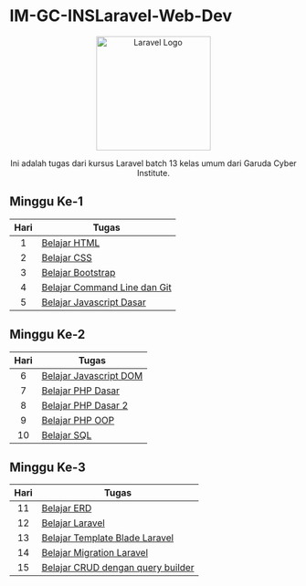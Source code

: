 # IM-GC-INSLaravel-Web-Dev

<p align="center"><a href="https://laravel.com" target="_blank"><img src="https://garudacyberinstitute.id/_include/archives/files/martikulasi/kategori/Laravel%20Batch%2013%20Kelas%20Umum.18%20-%20Gambar%20Pratinjau.png" width="200" alt="Laravel Logo"></a></p>

<p align="center">Ini adalah tugas dari kursus Laravel batch 13 kelas umum dari Garuda Cyber Institute.</p>

## Minggu Ke-1

| Hari | Tugas                           |
|:----:|---------------------------------|
| 1    | [Belajar HTML](https://github.com/Fern-Aerell/IM-GC-INSLaravel-Web-Dev/tree/main/day_1_html) |
| 2    | [Belajar CSS](https://github.com/Fern-Aerell/IM-GC-INSLaravel-Web-Dev/tree/main/day_2_css) |
| 3    | [Belajar Bootstrap](https://github.com/Fern-Aerell/IM-GC-INSLaravel-Web-Dev/tree/main/day_3_bootstrap) |
| 4    | [Belajar Command Line dan Git](https://github.com/Fern-Aerell/IM-GC-INSLaravel-Web-Dev/tree/main/day_4_git) |
| 5    | [Belajar Javascript Dasar](https://github.com/Fern-Aerell/IM-GC-INSLaravel-Web-Dev/tree/main/day_5_javascript_dasar) |

## Minggu Ke-2
| Hari | Tugas                           |
|:----:|---------------------------------|
| 6    | [Belajar Javascript DOM](https://github.com/Fern-Aerell/IM-GC-INSLaravel-Web-Dev/tree/main/day_6_javascript_dom)
| 7    | [Belajar PHP Dasar](https://github.com/Fern-Aerell/IM-GC-INSLaravel-Web-Dev/tree/main/day_7_php_dasar)
| 8    | [Belajar PHP Dasar 2](https://github.com/Fern-Aerell/IM-GC-INSLaravel-Web-Dev/tree/main/day_8_php_dasar_2)
| 9    | [Belajar PHP OOP](https://github.com/Fern-Aerell/IM-GC-INSLaravel-Web-Dev/tree/main/day_9_php_oop)
| 10    | [Belajar SQL](https://github.com/Fern-Aerell/IM-GC-INSLaravel-Web-Dev/tree/main/day_10_belajar_sql)

## Minggu Ke-3
| Hari | Tugas                           |
|:----:|---------------------------------|
| 11    | [Belajar ERD](https://github.com/Fern-Aerell/IM-GC-INSLaravel-Web-Dev/tree/main/day_11_belajar_erd)
| 12    | [Belajar Laravel](https://github.com/Fern-Aerell/intro-laravel---fern-aerell/tree/0a1656ca6d22e7d42e1434ce1b92ec4849138d80)
| 13    | [Belajar Template Blade Laravel](https://github.com/Fern-Aerell/intro-laravel---fern-aerell/tree/d8b8e35587a27c33e73fbbb97481ebdd173296fd)
| 14    | [Belajar Migration Laravel](https://github.com/Fern-Aerell/intro-laravel---fern-aerell/tree/d283240d2e636115c9e28f726ccf66e9c117aa1f)
| 15    | [Belajar CRUD dengan query builder](https://github.com/Fern-Aerell/intro-laravel---fern-aerell/tree/6b1041df3cfbe4a4fc5ae9644e571e0038fc628d)